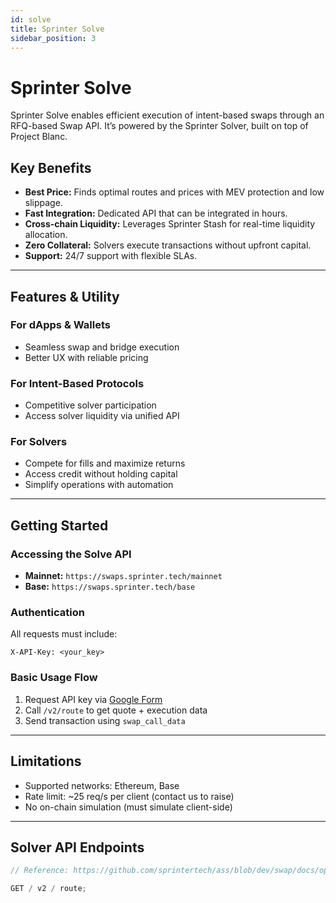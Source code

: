 ```yaml
---
id: solve
title: Sprinter Solve
sidebar_position: 3
---
```


# Sprinter Solve

Sprinter Solve enables efficient execution of intent-based swaps through an RFQ-based Swap API. It’s powered by the Sprinter Solver, built on top of Project Blanc.

## Key Benefits

- **Best Price:** Finds optimal routes and prices with MEV protection and low slippage.
- **Fast Integration:** Dedicated API that can be integrated in hours.
- **Cross-chain Liquidity:** Leverages Sprinter Stash for real-time liquidity allocation.
- **Zero Collateral:** Solvers execute transactions without upfront capital.
- **Support:** 24/7 support with flexible SLAs.

---

## Features & Utility

### For dApps & Wallets

- Seamless swap and bridge execution
- Better UX with reliable pricing

### For Intent-Based Protocols

- Competitive solver participation
- Access solver liquidity via unified API

### For Solvers

- Compete for fills and maximize returns
- Access credit without holding capital
- Simplify operations with automation

---

## Getting Started

### Accessing the Solve API

- **Mainnet:** `https://swaps.sprinter.tech/mainnet`
- **Base:** `https://swaps.sprinter.tech/base`

### Authentication

All requests must include:

```http
X-API-Key: <your_key>
```

### Basic Usage Flow

1. Request API key via [Google Form](#)
2. Call `/v2/route` to get quote + execution data
3. Send transaction using `swap_call_data`

---

## Limitations

- Supported networks: Ethereum, Base
- Rate limit: ~25 req/s per client (contact us to raise)
- No on-chain simulation (must simulate client-side)

---

## Solver API Endpoints

```ts
// Reference: https://github.com/sprintertech/ass/blob/dev/swap/docs/openapi.yml

GET / v2 / route;
```
